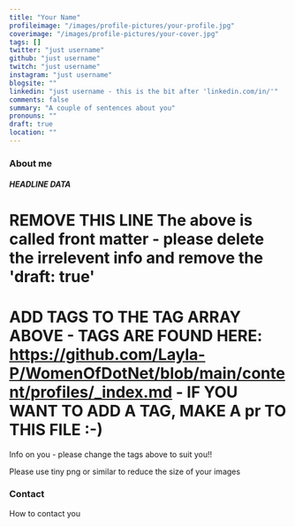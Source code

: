 ```yaml
---
title: "Your Name"
profileimage: "/images/profile-pictures/your-profile.jpg"
coverimage: "/images/profile-pictures/your-cover.jpg"
tags: []
twitter: "just username"
github: "just username"
twitch: "just username"
instagram: "just username"
blogsite: ""
linkedin: "just username - this is the bit after 'linkedin.com/in/'"
comments: false
summary: "A couple of sentences about you"
pronouns: ""
draft: true
location: ""
---
```



### About me
##### **HEADLINE DATA**

# REMOVE THIS LINE The above is called front matter - please delete the irrelevent info and remove the 'draft: true'

# ADD TAGS TO THE TAG ARRAY ABOVE - TAGS ARE FOUND HERE: https://github.com/Layla-P/WomenOfDotNet/blob/main/content/profiles/_index.md  - IF YOU WANT TO ADD A TAG, MAKE A pr TO THIS FILE :-)

Info on you - please change the tags above to suit you!!

Please use tiny png or similar to reduce the size of your images

### Contact

How to contact you
